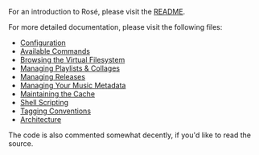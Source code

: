 For an introduction to Rosé, please visit the [README](../README.md).

For more detailed documentation, please visit the following files:

- [Configuration](./CONFIGURATION.md)
- [Available Commands](./AVAILABLE_COMMANDS.md)
- [Browsing the Virtual Filesystem](./VIRTUAL_FILESYSTEM.md)
- [Managing Playlists & Collages](./PLAYLISTS_COLLAGES.md)
- [Managing Releases](./RELEASES.md)
- [Managing Your Music Metadata](./METADATA_MANAGEMENT.md)
- [Maintaining the Cache](./CACHE_MAINTENANCE.md)
- [Shell Scripting](./SHELL_SCRIPTING.md)
- [Tagging Conventions](./docs/TAGGING_CONVENTIONS.md)
- [Architecture](./ARCHITECTURE.md)

The code is also commented somewhat decently, if you'd like to read the source.
